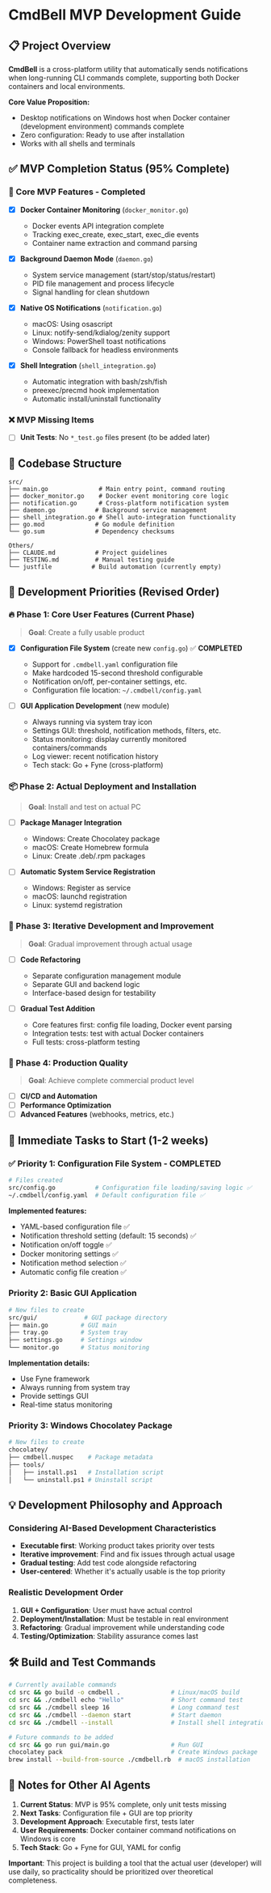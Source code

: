 # CmdBell MVP Development Guide

## 📋 Project Overview

**CmdBell** is a cross-platform utility that automatically sends notifications when long-running CLI commands complete, supporting both Docker containers and local environments.

**Core Value Proposition:**
- Desktop notifications on Windows host when Docker container (development environment) commands complete
- Zero configuration: Ready to use after installation
- Works with all shells and terminals

## ✅ MVP Completion Status (95% Complete)

### 🎯 Core MVP Features - Completed

- [x] **Docker Container Monitoring** (`docker_monitor.go`)
  - Docker events API integration complete
  - Tracking exec_create, exec_start, exec_die events
  - Container name extraction and command parsing

- [x] **Background Daemon Mode** (`daemon.go`)
  - System service management (start/stop/status/restart)
  - PID file management and process lifecycle
  - Signal handling for clean shutdown

- [x] **Native OS Notifications** (`notification.go`)
  - macOS: Using osascript
  - Linux: notify-send/kdialog/zenity support
  - Windows: PowerShell toast notifications
  - Console fallback for headless environments

- [x] **Shell Integration** (`shell_integration.go`)
  - Automatic integration with bash/zsh/fish
  - preexec/precmd hook implementation
  - Automatic install/uninstall functionality

### ❌ MVP Missing Items

- [ ] **Unit Tests**: No `*_test.go` files present (to be added later)

## 📂 Codebase Structure

```
src/
├── main.go              # Main entry point, command routing
├── docker_monitor.go    # Docker event monitoring core logic
├── notification.go      # Cross-platform notification system
├── daemon.go           # Background service management
├── shell_integration.go # Shell auto-integration functionality
├── go.mod              # Go module definition
└── go.sum              # Dependency checksums

Others/
├── CLAUDE.md           # Project guidelines
├── TESTING.md          # Manual testing guide
└── justfile           # Build automation (currently empty)
```

## 🎯 Development Priorities (Revised Order)

### 🔥 Phase 1: Core User Features (Current Phase)
> **Goal**: Create a fully usable product

- [x] **Configuration File System** (create new `config.go`) ✅ **COMPLETED**
  - Support for `.cmdbell.yaml` configuration file
  - Make hardcoded 15-second threshold configurable
  - Notification on/off, per-container settings, etc.
  - Configuration file location: `~/.cmdbell/config.yaml`

- [ ] **GUI Application Development** (new module)
  - Always running via system tray icon
  - Settings GUI: threshold, notification methods, filters, etc.
  - Status monitoring: display currently monitored containers/commands
  - Log viewer: recent notification history
  - Tech stack: Go + Fyne (cross-platform)

### 📦 Phase 2: Actual Deployment and Installation
> **Goal**: Install and test on actual PC

- [ ] **Package Manager Integration**
  - Windows: Create Chocolatey package
  - macOS: Create Homebrew formula
  - Linux: Create .deb/.rpm packages

- [ ] **Automatic System Service Registration**
  - Windows: Register as service
  - macOS: launchd registration
  - Linux: systemd registration

### 🔄 Phase 3: Iterative Development and Improvement
> **Goal**: Gradual improvement through actual usage

- [ ] **Code Refactoring**
  - Separate configuration management module
  - Separate GUI and backend logic
  - Interface-based design for testability

- [ ] **Gradual Test Addition**
  - Core features first: config file loading, Docker event parsing
  - Integration tests: test with actual Docker containers
  - Full tests: cross-platform testing

### 🚀 Phase 4: Production Quality
> **Goal**: Achieve complete commercial product level

- [ ] **CI/CD and Automation**
- [ ] **Performance Optimization**
- [ ] **Advanced Features** (webhooks, metrics, etc.)

## 🎯 Immediate Tasks to Start (1-2 weeks)

### ✅ Priority 1: Configuration File System - COMPLETED
```bash
# Files created
src/config.go           # Configuration file loading/saving logic ✅
~/.cmdbell/config.yaml  # Default configuration file ✅
```

**Implemented features:**
- YAML-based configuration file ✅
- Notification threshold setting (default: 15 seconds) ✅
- Notification on/off toggle ✅
- Docker monitoring settings ✅
- Notification method selection ✅
- Automatic config file creation ✅

### Priority 2: Basic GUI Application
```bash
# New files to create
src/gui/             # GUI package directory
├── main.go         # GUI main
├── tray.go         # System tray
├── settings.go     # Settings window
└── monitor.go      # Status monitoring
```

**Implementation details:**
- Use Fyne framework
- Always running from system tray
- Provide settings GUI
- Real-time status monitoring

### Priority 3: Windows Chocolatey Package
```bash
# New files to create
chocolatey/
├── cmdbell.nuspec    # Package metadata
├── tools/
│   ├── install.ps1   # Installation script
│   └── uninstall.ps1 # Uninstall script
```

## 💡 Development Philosophy and Approach

### Considering AI-Based Development Characteristics
- **Executable first**: Working product takes priority over tests
- **Iterative improvement**: Find and fix issues through actual usage
- **Gradual testing**: Add test code alongside refactoring
- **User-centered**: Whether it's actually usable is the top priority

### Realistic Development Order
1. **GUI + Configuration**: User must have actual control
2. **Deployment/Installation**: Must be testable in real environment
3. **Refactoring**: Gradual improvement while understanding code
4. **Testing/Optimization**: Stability assurance comes last

## 🛠️ Build and Test Commands

```bash
# Currently available commands
cd src && go build -o cmdbell .              # Linux/macOS build
cd src && ./cmdbell echo "Hello"             # Short command test
cd src && ./cmdbell sleep 16                 # Long command test
cd src && ./cmdbell --daemon start           # Start daemon
cd src && ./cmdbell --install                # Install shell integration

# Future commands to be added
cd src && go run gui/main.go                 # Run GUI
chocolatey pack                              # Create Windows package
brew install --build-from-source ./cmdbell.rb  # macOS installation
```

## 📝 Notes for Other AI Agents

1. **Current Status**: MVP is 95% complete, only unit tests missing
2. **Next Tasks**: Configuration file + GUI are top priority
3. **Development Approach**: Executable first, tests later
4. **User Requirements**: Docker container command notifications on Windows is core
5. **Tech Stack**: Go + Fyne for GUI, YAML for config

**Important**: This project is building a tool that the actual user (developer) will use daily, so practicality should be prioritized over theoretical completeness.